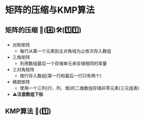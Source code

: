 # 矩阵的压缩与KMP算法

## 矩阵的压缩 🔨(4️⃣)🛠️(1️⃣1️⃣)

- 对称矩阵
  - 每行从第一个元素到主对角线为止依次存入数组
- 三角矩阵
  - 利用数组最后一个存储单元来存储相同的常量
- 三对角矩阵
  - 按行存入数组(第一行和最后一行只有两个)
- 稀疏矩阵
  - 使用一个三列(行、列、值)的二维数组存储非零元素(三元组表)
- **⚠️注意数组下标**

## KMP算法 🔨(1️⃣)